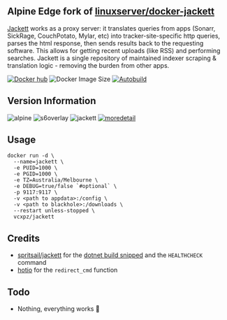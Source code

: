 ## Alpine Edge fork of [linuxserver/docker-jackett](https://github.com/linuxserver/docker-jackett/)
[Jackett](https://github.com/Jackett/Jackett) works as a proxy server: it translates queries from apps (Sonarr, SickRage, CouchPotato, Mylar, etc) into tracker-site-specific http queries, parses the html response, then sends results back to the requesting software. This allows for getting recent uploads (like RSS) and performing searches. Jackett is a single repository of maintained indexer scraping & translation logic - removing the burden from other apps.

[![Docker hub](https://img.shields.io/badge/docker%20hub-link-blue?style=for-the-badge&logo=docker)](https://hub.docker.com/repository/docker/vcxpz/jackett) ![Docker Image Size](https://img.shields.io/docker/image-size/vcxpz/jackett?style=for-the-badge&logo=docker) [![Autobuild](https://img.shields.io/badge/auto%20build-daily-blue?style=for-the-badge&logo=docker?color=d1aa67)](https://github.com/hydazz/docker-jackett/actions?query=workflow%3A%22Docker+Update+CI%22)

## Version Information
![alpine](https://img.shields.io/badge/alpine-edge-0D597F?style=for-the-badge&logo=alpine-linux) ![s6overlay](https://img.shields.io/badge/s6--overlay-2.1.0.2-blue?style=for-the-badge) ![jackett](https://img.shields.io/badge/jackett-0.17.153-blue?style=for-the-badge) [![moredetail](https://img.shields.io/badge/more-detail-blue?style=for-the-badge)](https://github.com/hydazz/docker-jackett/blob/main/package_versions.txt)

## Usage
```
docker run -d \
  --name=jackett \
  -e PUID=1000 \
  -e PGID=1000 \
  -e TZ=Australia/Melbourne \
  -e DEBUG=true/false `#optional` \
  -p 9117:9117 \
  -v <path to appdata>:/config \
  -v <path to blackhole>:/downloads \
  --restart unless-stopped \
  vcxpz/jackett
```

## Credits
* [spritsail/jackett](https://github.com/spritsail/jackett) for the [dotnet build snipped](https://github.com/spritsail/jackett/blob/e7c72dc80489210b774fc8ab67666cc4cc03c9d8/Dockerfile#L8-L19) and the `HEALTHCHECK` command
* [hotio](https://github.com/hotio) for the `redirect_cmd` function

## Todo
* Nothing, everything works 🙂
